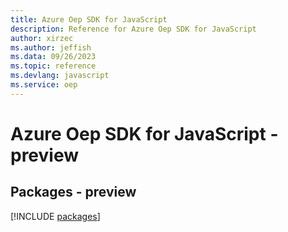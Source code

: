```yaml
---
title: Azure Oep SDK for JavaScript
description: Reference for Azure Oep SDK for JavaScript
author: xirzec
ms.author: jeffish
ms.data: 09/26/2023
ms.topic: reference
ms.devlang: javascript
ms.service: oep
---
```

# Azure Oep SDK for JavaScript - preview
## Packages - preview
[!INCLUDE [packages](oep-index.md)]